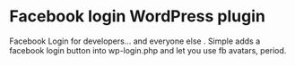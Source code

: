 # Facebook login WordPress plugin
Facebook Login for developers... and everyone else . Simple adds a facebook login button into wp-login.php and let you use fb avatars, period.
